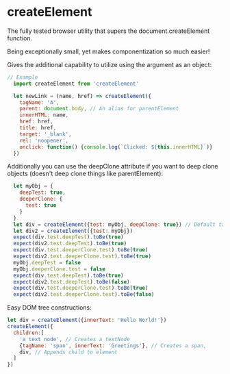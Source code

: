 createElement
==
The fully tested browser utility that supers the document.createElement function.

Being exceptionally small, yet makes componentization so much easier!

Gives the additional capability to utilize using the argument as an object:
```js
// Example
  import createElement from 'createElement'

  let newLink = (name, href) => createElement({
    tagName: 'A',
    parent: document.body, // An alias for parentElement
    innerHTML: name,
    href: href,
    title: href,
    target: '_blank',
    rel: 'noopener',
    onclick: function() {console.log(`Clicked: ${this.innerHTML}`)}
  })
```
Additionally you can use the deepClone attribute if you want to deep clone objects (doesn't deep clone things like parentElement):
```js
  let myObj = {
    deepTest: true,
    deeperClone: {
      test: true
    }
  }
  let div = createElement({test: myObj, deepClone: true}) // Default tagName is "DIV"
  let div2 = createElement({test: myObj})
  expect(div.test.deepTest).toBe(true)
  expect(div2.test.deepTest).toBe(true)
  expect(div.test.deeperClone.test).toBe(true)
  expect(div2.test.deeperClone.test).toBe(true)
  myObj.deepTest = false
  myObj.deeperClone.test = false
  expect(div.test.deepTest).toBe(true)
  expect(div2.test.deepTest).toBe(false)
  expect(div.test.deeperClone.test).toBe(true)
  expect(div2.test.deeperClone.test).toBe(false)
```
Easy DOM tree constructions:
```js
let div = createElement({innerText: 'Hello World!'})
createElement({
  children:[
    'a text node', // Creates a textNode
    {tagName: 'span', innerText: 'Greetings'}, // Creates a span,
    div, // Appends child to element
  ]
})
```
